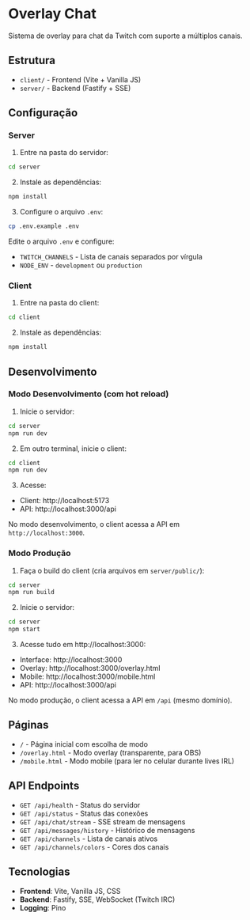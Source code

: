 # Overlay Chat

Sistema de overlay para chat da Twitch com suporte a múltiplos canais.

## Estrutura

- `client/` - Frontend (Vite + Vanilla JS)
- `server/` - Backend (Fastify + SSE)

## Configuração

### Server

1. Entre na pasta do servidor:
```bash
cd server
```

2. Instale as dependências:
```bash
npm install
```

3. Configure o arquivo `.env`:
```bash
cp .env.example .env
```

Edite o arquivo `.env` e configure:
- `TWITCH_CHANNELS` - Lista de canais separados por vírgula
- `NODE_ENV` - `development` ou `production`

### Client

1. Entre na pasta do client:
```bash
cd client
```

2. Instale as dependências:
```bash
npm install
```

## Desenvolvimento

### Modo Desenvolvimento (com hot reload)

1. Inicie o servidor:
```bash
cd server
npm run dev
```

2. Em outro terminal, inicie o client:
```bash
cd client
npm run dev
```

3. Acesse:
- Client: http://localhost:5173
- API: http://localhost:3000/api

No modo desenvolvimento, o client acessa a API em `http://localhost:3000`.

### Modo Produção

1. Faça o build do client (cria arquivos em `server/public/`):
```bash
cd server
npm run build
```

2. Inicie o servidor:
```bash
cd server
npm start
```

3. Acesse tudo em http://localhost:3000:
- Interface: http://localhost:3000
- Overlay: http://localhost:3000/overlay.html
- Mobile: http://localhost:3000/mobile.html
- API: http://localhost:3000/api

No modo produção, o client acessa a API em `/api` (mesmo domínio).

## Páginas

- `/` - Página inicial com escolha de modo
- `/overlay.html` - Modo overlay (transparente, para OBS)
- `/mobile.html` - Modo mobile (para ler no celular durante lives IRL)

## API Endpoints

- `GET /api/health` - Status do servidor
- `GET /api/status` - Status das conexões
- `GET /api/chat/stream` - SSE stream de mensagens
- `GET /api/messages/history` - Histórico de mensagens
- `GET /api/channels` - Lista de canais ativos
- `GET /api/channels/colors` - Cores dos canais

## Tecnologias

- **Frontend**: Vite, Vanilla JS, CSS
- **Backend**: Fastify, SSE, WebSocket (Twitch IRC)
- **Logging**: Pino
